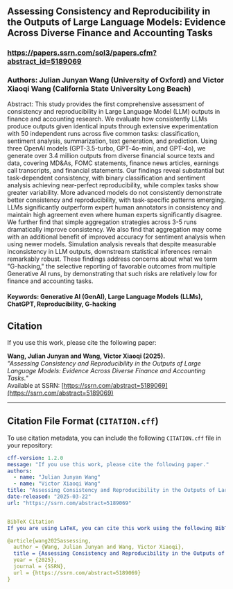 ## Assessing Consistency and Reproducibility in the Outputs of Large Language Models: Evidence Across Diverse Finance and Accounting Tasks

### https://papers.ssrn.com/sol3/papers.cfm?abstract_id=5189069

### Authors: Julian Junyan Wang (University of Oxford) and Victor Xiaoqi Wang (California State University Long Beach) 

Abstract: This study provides the first comprehensive assessment of consistency and reproducibility in Large Language Model (LLM) outputs in finance and accounting research. We evaluate how consistently LLMs produce outputs given identical inputs through extensive experimentation with 50 independent runs across five common tasks: classification, sentiment analysis, summarization, text generation, and prediction. Using three OpenAI models (GPT-3.5-turbo, GPT-4o-mini, and GPT-4o), we generate over 3.4 million outputs from diverse financial source texts and data, covering MD&As, FOMC statements, finance news articles, earnings call transcripts, and financial statements. Our findings reveal substantial but task-dependent consistency, with binary classification and sentiment analysis achieving near-perfect reproducibility, while complex tasks show greater variability. More advanced models do not consistently demonstrate better consistency and reproducibility, with task-specific patterns emerging. LLMs significantly outperform expert human annotators in consistency and maintain high agreement even where human experts significantly disagree. We further find that simple aggregation strategies across 3-5 runs dramatically improve consistency. We also find that aggregation may come with an additional benefit of improved accuracy for sentiment analysis when using newer models. Simulation analysis reveals that despite measurable inconsistency in LLM outputs, downstream statistical inferences remain remarkably robust. These findings address concerns about what we term "G-hacking," the selective reporting of favorable outcomes from multiple Generative AI runs, by demonstrating that such risks are relatively low for finance and accounting tasks.

#### Keywords: Generative AI (GenAI), Large Language Models (LLMs), ChatGPT, Reproducibility, G-hacking

## Citation

If you use this work, please cite the following paper:

**Wang, Julian Junyan and Wang, Victor Xiaoqi (2025).**  
*"Assessing Consistency and Reproducibility in the Outputs of Large Language Models: Evidence Across Diverse Finance and Accounting Tasks."*  
Available at SSRN: [https://ssrn.com/abstract=5189069](https://ssrn.com/abstract=5189069)

---

## Citation File Format (`CITATION.cff`)
To use citation metadata, you can include the following `CITATION.cff` file in your repository:

```yaml
cff-version: 1.2.0
message: "If you use this work, please cite the following paper."
authors:
  - name: "Julian Junyan Wang"
  - name: "Victor Xiaoqi Wang"
title: "Assessing Consistency and Reproducibility in the Outputs of Large Language Models: Evidence Across Diverse Finance and Accounting Tasks"
date-released: "2025-03-22"
url: "https://ssrn.com/abstract=5189069"


BibTeX Citation
If you are using LaTeX, you can cite this work using the following BibTeX entry:

@article{wang2025assessing,
  author = {Wang, Julian Junyan and Wang, Victor Xiaoqi},
  title = {Assessing Consistency and Reproducibility in the Outputs of Large Language Models: Evidence Across Diverse Finance and Accounting Tasks},
  year = {2025},
  journal = {SSRN},
  url = {https://ssrn.com/abstract=5189069}
}





